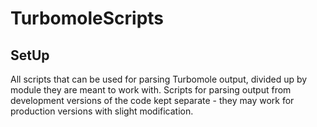 # TurbomoleScripts
## SetUp
All scripts that can be used for parsing Turbomole output, divided up
by module they are meant to work with. Scripts for parsing output from
development versions of the code kept separate - they may work for 
production versions with slight modification. 
